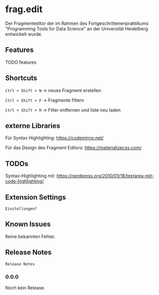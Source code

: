# frag.edit

Der Fragmenteditor der im Rahmen des Fortgeschrittenenpraktikums "Programming Tools for Data Science" an der Universität Heidelberg entwickelt wurde.

## Features

TODO features

## Shortcuts

```Ctrl + Shift + N``` -> neues Fragment erstellen

```Ctrl + Shift + F``` -> Fragmente filtern

```Ctrl + Shift + R``` -> Filter entfernen und liste neu laden

## externe Libraries

Für Syntax Highlighting: https://codemirror.net/

Für das Design des Fragment Editors: https://materializecss.com/


## TODOs

Syntax-Highlighting mit: https://nerdpress.org/2010/01/18/textarea-mit-code-highlighting/

## Extension Settings

```
Einstellungen?
```

## Known Issues

Keine bekannten Fehler.

## Release Notes

```
Release Notes
```

### 0.0.0

Noch kein Release.
